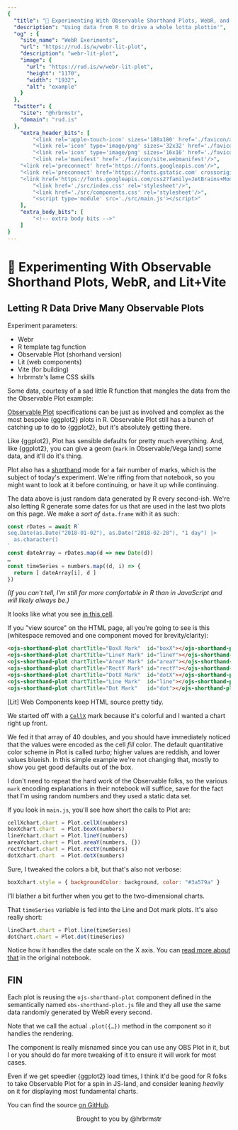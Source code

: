 ```yaml
---
{
  "title": "🧪 Experimenting With Observable Shorthand Plots, WebR, and Lit+Vite",
  "description": "Using data from R to drive a whole lotta plottin'",
  "og" : {
    "site_name": "WebR Exeriments",
    "url": "https://rud.is/w/webr-lit-plot",
    "description": "webr-lit-plot",
    "image": {
      "url": "https://rud.is/w/webr-lit-plot",
      "height": "1170",
      "width": "1932",
      "alt": "example"
    }
  },
  "twitter": {
    "site": "@hrbrmstr",
    "domain": "rud.is"
  },
	"extra_header_bits": [
		"<link rel='apple-touch-icon' sizes='180x180' href='./favicon/apple-touch-icon.png'/>",
		"<link rel='icon' type='image/png' sizes='32x32' href='./favicon/favicon-32x32.png'/>",
		"<link rel='icon' type='image/png' sizes='16x16' href='./favicon/favicon-16x16.png'/>",
		"<link rel='manifest' href='./favicon/site.webmanifest'/>",
    "<link rel='preconnect' href='https://fonts.googleapis.com'/>",
    "<link rel='preconnect' href='https://fonts.gstatic.com' crossorigin/>",
    "<link href='https://fonts.googleapis.com/css2?family=JetBrains+Mono:ital,wght@0,300;0,400;1,300;1,400&family=Rubik:ital,wght@0,300;0,400;0,700;1,300;1,400;1,700&display=swap' rel='stylesheet'/>",	
		"<link href='./src/index.css' rel='stylesheet'/>",
		"<link href='./src/components.css' rel='stylesheet'/>",
		"<script type='module' src='./src/main.js'></script>"
	],
	"extra_body_bits": [
		"<!-- extra body bits -->"
	]
}
---
```

# 🧪 Experimenting With Observable Shorthand Plots, WebR, and Lit+Vite

<status-message id="webr-status" text="WebR Loading…"></status-message>

## Letting R Data Drive Many Observable Plots

Experiment parameters:

- Webr
- R template tag function
- Observable Plot (shorhand version)
- Lit (web components)
- Vite (for building)
- hrbrmstr's lame CSS skills

Some data, courtesy of a sad little R function that mangles the data from the the Observable Plot example:

<double-display id="r-doublres"></double-display>

<ojs-shorthand-plot chartTitle="CellX Mark" id="cellX"></ojs-shorthand-plot>

[Observable Plot](https://observablehq.com/collection/@observablehq/plot) specifications can be just as involved and complex as the most bespoke {ggplot2} plots in R. Observable Plot still has a bunch of catching up to do to {ggplot2}, but it's absolutely getting there.

Like {ggplot2}, Plot has sensible defaults for pretty much everything. And, like {ggplot2}, you can give a geom (`mark` in Observable/Vega land) some data, and it'll do it's thing.

Plot also has a [shorthand](https://observablehq.com/@observablehq/plot-shorthand) mode for a fair number of marks, which is the subject of today's experiment. We're riffing from that notebook, so you might want to look at it before continuing, or have it up while continuing.

The data above is just random data generated by R every second-ish. We're also letting R generate some dates for us that are used in the last two plots on this page. We make a _sort of_ `data.frame` with it as such:

```js
const rDates = await R`
seq.Date(as.Date("2018-01-02"), as.Date("2018-02-28"), "1 day") |> 
  as.character()
`
const dateArray = rDates.map(d => new Date(d))
…
const timeSeries = numbers.map((d, i) => {
  return [ dateArray[i], d ]
})
```

_(If you can't tell, I'm still far more comfortable in R than in JavaScript and will likely always be.)_

It looks like what you see [in this cell](https://observablehq.com/@observablehq/plot-shorthand?collection=@observablehq/plot#timeSeries).

If you "view source" on the HTML page, all you're going to see is this (whitespace removed and one component moved for brevity/clarity):

```html
<ojs-shorthand-plot chartTitle="BoxX Mark"  id="boxX"></ojs-shorthand-plot>
<ojs-shorthand-plot chartTitle="LineY Mark" id="lineY"></ojs-shorthand-plot>
<ojs-shorthand-plot chartTitle="AreaY Mark" id="areaY"></ojs-shorthand-plot>
<ojs-shorthand-plot chartTitle="RectY Mark" id="rectY"></ojs-shorthand-plot>
<ojs-shorthand-plot chartTitle="DotX Mark"  id="dotX"></ojs-shorthand-plot>
<ojs-shorthand-plot chartTitle="Line Mark"  id="line"></ojs-shorthand-plot>
<ojs-shorthand-plot chartTitle="Dot Mark"   id="dot"></ojs-shorthand-plot>
```

[Lit] Web Components keep HTML source pretty tidy.

We started off with a [`CellX`](https://observablehq.com/@observablehq/plot-cell) mark because it's colorful and I wanted a chart right up front.

We fed it that array of 40 doubles, and you should have immediately noticed that the values were encoded as the cell *fill* color. The default quantitative color scheme in Plot is called *turbo*; higher values are reddish, and lower values blueish. In this simple example we're not changing that, mostly to show you get good defaults out of the box.

I don't need to repeat the hard work of the Observable folks, so the various `mark` encoding explanations in their notebook will suffice, save for the fact that I'm using random numbers and they used a static data set.

If you look in `main.js`, you'll see how short the calls to Plot are:

```js
cellXchart.chart = Plot.cellX(numbers)
boxXchart.chart  = Plot.boxX(numbers)
lineYchart.chart = Plot.lineY(numbers)
areaYchart.chart = Plot.areaY(numbers, {})
rectYchart.chart = Plot.rectY(numbers)
dotXchart.chart  = Plot.dotX(numbers)
```

Sure, I tweaked the colors a bit, but that's also not verbose:

```js
boxXchart.style = { backgroundColor: background, color: "#3a579a" }
```

I'll blather a bit further when you get to the two-dimensional charts.

<ojs-shorthand-plot chartTitle="BoxX Mark"  id="boxX"></ojs-shorthand-plot>

<ojs-shorthand-plot chartTitle="LineY Mark" id="lineY"></ojs-shorthand-plot>

<ojs-shorthand-plot chartTitle="AreaY Mark" id="areaY"></ojs-shorthand-plot>

<ojs-shorthand-plot chartTitle="RectY Mark" id="rectY"></ojs-shorthand-plot>

<ojs-shorthand-plot chartTitle="DotX Mark"  id="dotX"></ojs-shorthand-plot>

That `timeSeries` variable is fed into the Line and Dot mark plots. It's also really short:

```js
lineChart.chart = Plot.line(timeSeries)
dotChart.chart = Plot.dot(timeSeries)
```

<ojs-shorthand-plot chartTitle="Line Mark"  id="line"></ojs-shorthand-plot>

<ojs-shorthand-plot chartTitle="Dot Mark"   id="dot"></ojs-shorthand-plot>

Notice how it handles the date scale on the X axis. You can [read more about that](https://observablehq.com/@observablehq/plot-shorthand#cell-478) in the original notebook.

## FIN

Each plot is reusing the `ojs-shorthand-plot` component defined in the semantically named `obs-shorthand-plot.js` file and they all use the same data randomly generated by WebR every second.

Note that we call the actual `.plot({…})` method in the component so it handles the rendering.

The component is really misnamed since you can use any OBS Plot in it, but I or you should do far more tweaking of it to ensure it will work for most cases.

Even if we get speedier {ggplot2} load times, I think it'd be good for R folks to take Observable Plot for a spin in JS-land, and consider leaning _heavily_ on it for displaying most fundamental charts.

You can find the source [on GitHub](https://github.com/hrbrmstr/webr-lit-plot).

<p style="text-align: center">Brought to you by @hrbrmstr</p>